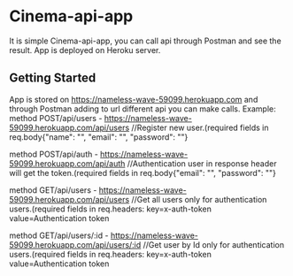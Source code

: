 # Cinema-api-app

It is simple Cinema-api-app, you can call api through Postman and see the result.
App is deployed on Heroku server.

## Getting Started

App is stored on https://nameless-wave-59099.herokuapp.com and through Postman adding to url different api you can make calls.
Example: 
method POST/api/users - https://nameless-wave-59099.herokuapp.com/api/users //Register new user.(required fields in req.body{"name": "", "email": "", "password": ""}

method POST/api/auth - https://nameless-wave-59099.herokuapp.com/api/auth //Authentication user in response header will get the token.(required fields in req.body{"email": "", "password": ""}

method GET/api/users - https://nameless-wave-59099.herokuapp.com/api/users //Get all users only for authentication users.(required fields in req.headers: key=x-auth-token  value=Authentication token

method GET/api/users/:id - https://nameless-wave-59099.herokuapp.com/api/users/:id //Get user by Id only for authentication users.(required fields in req.headers: key=x-auth-token  value=Authentication token
